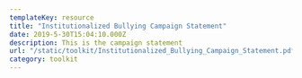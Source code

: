 ```yaml
---
templateKey: resource
title: "Institutionalized Bullying Campaign Statement"
date: 2019-5-30T15:04:10.000Z
description: This is the campaign statement
url: "/static/toolkit/Institutionalized_Bullying_Campaign_Statement.pdf"
category: toolkit
---
```

